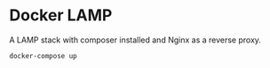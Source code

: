 # Docker LAMP

A LAMP stack with composer installed and Nginx as a reverse proxy.
```
docker-compose up
```
